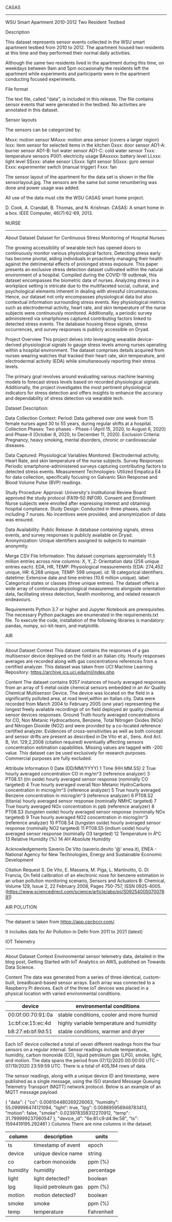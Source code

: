 CASAS
_______________________________________________________
WSU Smart Apartment 2010-2012 Two Resident Testbed

Description

This dataset represents sensor events collected in the WSU smart apartment
testbed from 2010 to 2012.  The apartment housed two residents
at this time and they performed their normal daily activities.

Although the same two residents lived in the apartment during this time,
on weekdays between 9am and 5pm occasionally the residents left the apartment
while experiments and participants were in the apartment conducting focused
experiments.

File format

The text file, called "data", is included in this release.  The file contains
sensor events that were generated in the testbed. No activities are annotated
in this dataset.

Sensor layouts

The sensors can be categorized by:

   Mxxx:      motion sensor
   MAxxx:     motion area sensor (covers a larger region)
   Ixxx:      item sensor for selected items in the kitchen
   Dxxx:      door sensor
   AD1-A:     burner sensor
   AD1-B:     hot water sensor
   AD1-C:     cold water sensor
   Txxx:      temperature sensors
   P001:      electricity usage
   BAxxxxx:   battery level
   LLxxx:     light level
   SSxxx:     shake sensor
   LSxxx:     light sensor
   SGxxx:     gyro sensor
   Exxx:      experimenter switch (manual trigger)
   Fxxx:      fan

The sensor layout of the apartment for the data set is shown in the file
sensorlayout.jpg.  The sensors are the same but some renumbering was done
and power usage was added.

All use of the data must cite the WSU CASAS smart home project.

D. Cook, A. Crandall, B. Thomas, and N. Krishnan.
CASAS: A smart home in a box. IEEE Computer, 46(7):62-69, 2013.

NURSE
_______________________________________________________
About Dataset
Dataset for Continuous Stress Monitoring of Hospital Nurses

The growing accessibility of wearable tech has opened doors to continuously monitor various physiological factors. Detecting stress early has become pivotal, aiding individuals in proactively managing their health against the detrimental effects of prolonged stress exposure. This paper presents an exclusive stress detection dataset cultivated within the natural environment of a hospital. Compiled during the COVID-19 outbreak, this dataset encompasses the biometric data of nurses. Analyzing stress in a workplace setting is intricate due to the multifaceted social, cultural, and psychological elements inherent in dealing with stressful circumstances. Hence, our dataset not only encompasses physiological data but also contextual information surrounding stress events. Key physiological metrics such as electrodermal activity, heart rate, and skin temperature of the nurse subjects were continuously monitored. Additionally, a periodic survey administered via smartphones captured contributing factors linked to detected stress events. The database housing these signals, stress occurrences, and survey responses is publicly accessible on Dryad.

Project Overview
This project delves into leveraging wearable device-derived physiological signals to gauge stress levels among nurses operating within a hospital environment. The dataset comprises details acquired from nurses wearing watches that tracked their heart rate, skin temperature, and electrodermal activity (EDA) while simultaneously reporting their stress levels.

The primary goal revolves around evaluating various machine learning models to forecast stress levels based on recorded physiological signals. Additionally, the project investigates the most pertinent physiological indicators for stress detection and offers insights to enhance the accuracy and dependability of stress detection via wearable tech.

Dataset Description:

Data Collection Context:
Period: Data gathered over one week from 15 female nurses aged 30 to 55 years, during regular shifts at a hospital.
Collection Phases: Two phases - Phase-I (April 15, 2020, to August 6, 2020) and Phase-II (October 8, 2020, to December 11, 2020).
Exclusion Criteria: Pregnancy, heavy smoking, mental disorders, chronic or cardiovascular diseases.

Data Captured:
Physiological Variables Monitored: Electrodermal activity, Heart Rate, and skin temperature of the nurse subjects.
Survey Responses: Periodic smartphone-administered surveys capturing contributing factors to detected stress events.
Measurement Technologies: Utilized Empatica E4 for data collection, specifically focusing on Galvanic Skin Response and Blood Volume Pulse (BVP) readings.

Study Procedure:
Approval: University's Institutional Review Board approved the study protocol (FA19–50 INFOR).
Consent and Enrollment: Nurse subjects were enrolled after expressing interest and obtaining hospital compliance.
Study Design: Conducted in three phases, each including 7 nurses. No incentives were provided, and anonymization of data was ensured.

Data Availability:
Public Release: A database containing signals, stress events, and survey responses is publicly available on Dryad.
Anonymization: Unique identifiers assigned to subjects to maintain anonymity.

Merge CSV File Information:
This dataset comprises approximately 11.5 million entries across nine columns:
X, Y, Z: Orientation data (256 unique entries each).
EDA, HR, TEMP: Physiological measurements (EDA: 274,452 unique, HR: 6,268 unique, TEMP: 599 unique).
id: 18 categorical identifiers.
datetime: Extensive date and time entries (10.6 million unique).
label: Categorical states or classes (three unique entries).
The dataset offers a wide array of continuous physiological measurements alongside orientation data, facilitating stress detection, health monitoring, and related research endeavours.

Requirements
Python 3.7 or higher and Jupyter Notebook are prerequisites. The necessary Python packages are enumerated in the requirements.txt file. To execute the code, installation of the following libraries is mandatory: pandas, numpy, sci-kit-learn, and matplotlib.

AIR
_______________________________________________________
About Dataset
Context
This dataset contains the responses of a gas multisensor device deployed on the field in an Italian city. Hourly responses averages are recorded along with gas concentrations references from a certified analyzer. This dataset was taken from UCI Machine Learning Repository: https://archive.ics.uci.edu/ml/index.php

Content
The dataset contains 9357 instances of hourly averaged responses from an array of 5 metal oxide chemical sensors embedded in an Air Quality Chemical Multisensor Device. The device was located on the field in a significantly polluted area, at road level,within an Italian city. Data were recorded from March 2004 to February 2005 (one year) representing the longest freely available recordings of on field deployed air quality chemical sensor devices responses. Ground Truth hourly averaged concentrations for CO, Non Metanic Hydrocarbons, Benzene, Total Nitrogen Oxides (NOx) and Nitrogen Dioxide (NO2) and were provided by a co-located reference certified analyzer. Evidences of cross-sensitivities as well as both concept and sensor drifts are present as described in De Vito et al., Sens. And Act. B, Vol. 129,2,2008 (citation required) eventually affecting sensors concentration estimation capabilities. Missing values are tagged with -200 value.
This dataset can be used exclusively for research purposes. Commercial purposes are fully excluded.

Attribute Information
0 Date (DD/MM/YYYY)
1 Time (HH.MM.SS)
2 True hourly averaged concentration CO in mg/m^3 (reference analyzer)
3 PT08.S1 (tin oxide) hourly averaged sensor response (nominally CO targeted)
4 True hourly averaged overall Non Metanic HydroCarbons concentration in microg/m^3 (reference analyzer)
5 True hourly averaged Benzene concentration in microg/m^3 (reference analyzer)
6 PT08.S2 (titania) hourly averaged sensor response (nominally NMHC targeted)
7 True hourly averaged NOx concentration in ppb (reference analyzer)
8 PT08.S3 (tungsten oxide) hourly averaged sensor response (nominally NOx targeted)
9 True hourly averaged NO2 concentration in microg/m^3 (reference analyzer)
10 PT08.S4 (tungsten oxide) hourly averaged sensor response (nominally NO2 targeted)
11 PT08.S5 (indium oxide) hourly averaged sensor response (nominally O3 targeted)
12 Temperature in Â°C
13 Relative Humidity (%)
14 AH Absolute Humidity

Acknowledgements
Saverio De Vito (saverio.devito '@' enea.it), ENEA - National Agency for New Technologies, Energy and Sustainable Economic Development

Citation Request
S. De Vito, E. Massera, M. Piga, L. Martinotto, G. Di Francia, On field calibration of an electronic nose for benzene estimation in an urban pollution monitoring scenario, Sensors and Actuators B: Chemical, Volume 129, Issue 2, 22 February 2008, Pages 750-757, ISSN 0925-4005.
(https://www.sciencedirect.com/science/article/abs/pii/S0925400507007691)

AIR POLUTION 
_______________________________________________________

The dataset is taken from https://app.cpcbccr.com/.

It includes data for Air Pollution in Delhi from 2011 to 2021 (latest)

IOT Telemetry
_______________________________________________________

About Dataset
Context
Environmental sensor telemetry data, detailed in the blog post, Getting Started with IoT Analytics on AWS, published on Towards Data Science.

Content
The data was generated from a series of three identical, custom-built, breadboard-based sensor arrays. Each array was connected to a Raspberry Pi devices. Each of the three IoT devices was placed in a physical location with varied environmental conditions.

| device            | environmental conditions                 |
|-------------------|------------------------------------------|
| 00:0f:00:70:91:0a | stable conditions, cooler and more humid |
| 1c:bf:ce:15:ec:4d | highly variable temperature and humidity |
| b8:27:eb:bf:9d:51 | stable conditions, warmer and dryer      |
Each IoT device collected a total of seven different readings from the four sensors on a regular interval. Sensor readings include temperature, humidity, carbon monoxide (CO), liquid petroleum gas (LPG), smoke, light, and motion. The data spans the period from 07/12/2020 00:00:00 UTC – 07/19/2020 23:59:59 UTC. There is a total of 405,184 rows of data.

The sensor readings, along with a unique device ID and timestamp, were published as a single message, using the ISO standard Message Queuing Telemetry Transport (MQTT) network protocol. Below is an example of an MQTT message payload.

{
  "data": {
    "co": 0.006104480269226063,
    "humidity": 55.099998474121094,
    "light": true,
    "lpg": 0.008895956948783413,
    "motion": false,
    "smoke": 0.023978358312270912,
    "temp": 31.799999237060547
  },
  "device_id": "6e:81:c9:d4:9e:58",
  "ts": 1594419195.292461
}
Columns
There are nine columns in the dataset.

| column   | description          | units      |
|----------|----------------------|------------|
| ts       | timestamp of event   | epoch      |
| device   | unique device name   | string     |
| co       | carbon monoxide      | ppm (%)    |
| humidity | humidity             | percentage |
| light    | light detected?      | boolean    |
| lpg      | liquid petroleum gas | ppm (%)    |
| motion   | motion detected?     | boolean    |
| smoke    | smoke                | ppm (%)    |
| temp     | temperature          | Fahrenheit |